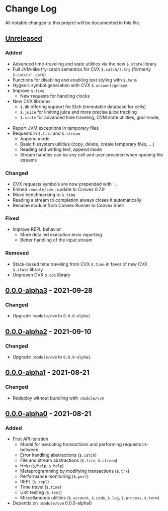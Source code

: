 # Change Log

All notable changes to this project will be documented in this file.



## [Unreleased]

### Added

- Advanced time-traveling and state utilities via the new `$.state` library
- Full JVM-like try-catch semantics for CVX `$.catch/!.try` (formerly `$.catch/!.safe`)
- Functions for disabling and enabling text styling with `$.term`
- Hygenic symbol generation with CVX `$.account/gensym`
- Improve `$.time`
    - New requests for handling clocks
- New CVX libraries
    - `$.db` offering support for Etch (immutable database for cells)
    - `$.juice` for limiting juice and more precise juice tracking
    - `$.state` for advanced time traveling, CVM state utilities, god-mode, ...
- Report JVM exceptions in temporary files
- Requests in `$.file` and `$.stream`
    - Append mode
    - Basic filesystem utilities (copy, delete, create temporary files, ...)
    - Reading and writing text, append mode
    - Stream handles can be any cell and user-provided when opening file streams

### Changed

- CVX requests symbols are now prepended with `!.`
- Embed `:module/cvm` ; update to Convex 0.7.9
- Move benchmarking to `$.time`
- Reading a stream to completion always closes it automatically
- Rename module from Convex Runner to Convex Shell

### Fixed

- Improve REPL behavior
    - More detailed execution error reporting
    - Better handling of the input stream

### Removed

- Stack-based time traveling from CVX `$.time` in favor of new CVX `$.state` library
- Unproven CVX `$.doc` library



## [0.0.0-alpha3] - 2021-09-28

### Changed

- Upgrade `:module/cvm` to `0.0.0-alpha2`



## [0.0.0-alpha2] - 2021-09-10

### Changed

- Upgrade `:module/cvm` to `0.0.0-alpha1`



## [0.0.0-alpha1] - 2021-08-21

### Changed

- Redeploy without bundling with `:module/cvm`



## [0.0.0-alpha0] - 2021-08-21

### Added

- First API iteration
    - Model for executing transactions and performing requests in-between
    - Error handling abstractions (`$.catch`)
    - File and stream abstractions (`$.file`, `$.stream`)
    - Help (`$/help`, `$.help`)
    - Metaprogramming by modifying transactions (`$.trx`)
    - Performance monitoring (`$.perf`)
    - REPL (`$.repl`)
    - Time travel (`$.time`)
    - Unit testing (`$.test`)
    - Miscellaneous utilities (`$.account`, `$.code`, `$.log`, `$.process`, `$.term`)
- Depends on `:module/cvm` 0.0.0-alpha0



[Unreleased]:   https://github.com/convex-dev/convex.cljc/compare/run/0.0.0-alpha2...HEAD
[0.0.0-alpha3]: https://github.com/convex-dev/convex.cljc/compare/run/0.0.0-alpha2...run/0.0.0-alpha3
[0.0.0-alpha2]: https://github.com/convex-dev/convex.cljc/compare/run/0.0.0-alpha1...run/0.0.0-alpha2
[0.0.0-alpha1]: https://github.com/convex-dev/convex.cljc/compare/run/0.0.0-alpha0...run/0.0.0-alpha1
[0.0.0-alpha0]: https://github.com/convex-dev/convex.cljc/releases/tag/run/0.0.0-alpha0
